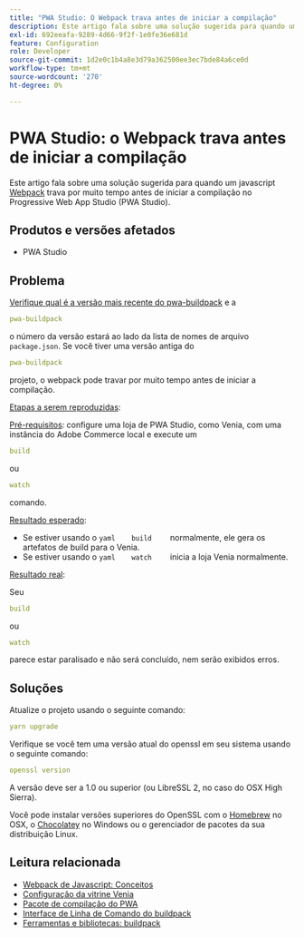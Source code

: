 ```yaml
---
title: "PWA Studio: O Webpack trava antes de iniciar a compilação"
description: Este artigo fala sobre uma solução sugerida para quando um javascript [Webpack](https://magento.github.io/pwa-studio/technologies/tools-libraries/#webpack) trava por um longo tempo antes de iniciar a compilação no Progressive Web App Studio (PWA Studio).
exl-id: 692eeafa-9289-4d66-9f2f-1e0fe36e681d
feature: Configuration
role: Developer
source-git-commit: 1d2e0c1b4a8e3d79a362500ee3ec7bde84a6ce0d
workflow-type: tm+mt
source-wordcount: '270'
ht-degree: 0%

---
```


# PWA Studio: o Webpack trava antes de iniciar a compilação

Este artigo fala sobre uma solução sugerida para quando um javascript [Webpack](https://magento.github.io/pwa-studio/technologies/tools-libraries/#webpack) trava por muito tempo antes de iniciar a compilação no Progressive Web App Studio (PWA Studio).

## Produtos e versões afetados

* PWA Studio

## Problema

[Verifique qual é a versão mais recente do pwa-buildpack](https://github.com/magento/pwa-studio/tree/master/packages/pwa-buildpack) e a

```yaml
pwa-buildpack
```

o número da versão estará ao lado da lista de nomes de arquivo `package.json`. Se você tiver uma versão antiga do

```yaml
pwa-buildpack
```

projeto, o webpack pode travar por muito tempo antes de iniciar a compilação.

<u>Etapas a serem reproduzidas</u>:

<u>Pré-requisitos</u>: configure uma loja de PWA Studio, como Venia, com uma instância do Adobe Commerce local e execute um

```yaml
build
```

ou

```yaml
watch
```

comando.

<u>Resultado esperado</u>:

* Se estiver usando o    ```yaml    build    ```    normalmente, ele gera os artefatos de build para o Venia.
* Se estiver usando o    ```yaml    watch    ```    inicia a loja Venia normalmente.

<u>Resultado real</u>:

Seu

```yaml
build
```

ou

```yaml
watch
```

parece estar paralisado e não será concluído, nem serão exibidos erros.

## Soluções

Atualize o projeto usando o seguinte comando:

```yaml
yarn upgrade
```

Verifique se você tem uma versão atual do openssl em seu sistema usando o seguinte comando:

```yaml
openssl version
```

A versão deve ser a 1.0 ou superior (ou LibreSSL 2, no caso do OSX High Sierra).

Você pode instalar versões superiores do OpenSSL com o [Homebrew](https://brew.sh/) no OSX, o [Chocolatey](https://chocolatey.org/) no Windows ou o gerenciador de pacotes da sua distribuição Linux.

## Leitura relacionada

* [Webpack de Javascript: Conceitos](https://webpack.js.org/concepts/)
* [Configuração da vitrine Venia](https://magento.github.io/pwa-studio/venia-pwa-concept/setup/)
* [Pacote de compilação do PWA](https://magento.github.io/pwa-studio/pwa-buildpack/)
* [Interface de Linha de Comando do buildpack](https://magento.github.io/pwa-studio/pwa-buildpack/reference/buildpack-cli/)
* [Ferramentas e bibliotecas: buildpack](https://magento.github.io/pwa-studio/technologies/tools-libraries/#webpack)
